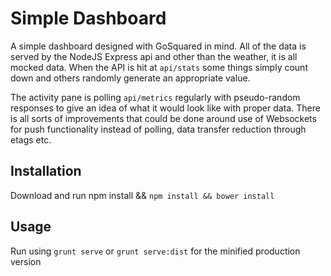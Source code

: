 # Simple Dashboard

A simple dashboard designed with GoSquared in mind. All of the data is served by the NodeJS Express api and other than the weather, it is all mocked data. When the API is hit at `api/stats` some things simply count down and others randomly generate an appropriate value.

The activity pane is polling `api/metrics` regularly with pseudo-random responses to give an idea of what it would look like with proper data. There is all sorts of improvements that could be done around use of Websockets for push functionality instead of polling, data transfer reduction through etags etc. 



## Installation

Download and run npm install && `npm install && bower install`

## Usage

Run using `grunt serve` or `grunt serve:dist` for the minified production version
